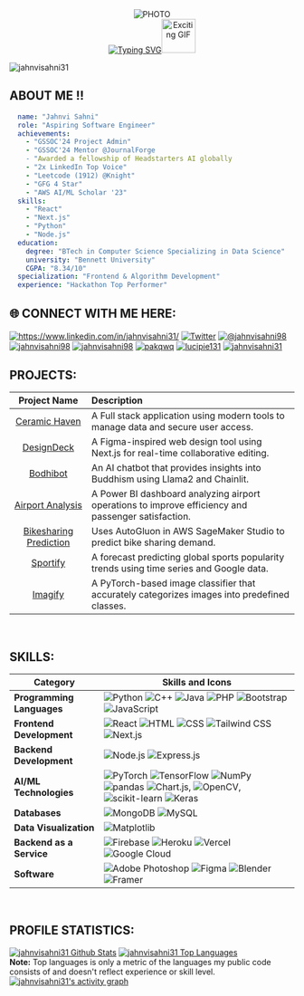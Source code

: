 <div align="center">
  <img src="https://media.giphy.com/media/L1R1tvI9svkIWwpVYr/giphy.gif" alt="PHOTO" />
  <br>
  <a href="https://git.io/typing-svg">
    <img src="https://readme-typing-svg.herokuapp.com?font=Sedan+SC&weight=500&duration=5000&pause=700&color=02F769&background=15151500&center=true&vCenter=true&random=false&width=435&lines=Hello!+I'm+Jahnvi+Sahni;Aspiring+Software+Engineer;%26+a+AI/ML+enthusiast+" alt="Typing SVG"/></a><img src="https://i.giphy.com/media/v1.Y2lkPTc5MGI3NjExa3lxZDAxaTJxOGhzMGZtazJ5YnRlNGp2OXA4bm9uNmluNXc3ZTJ0ciZlcD12MV9pbnRlcm5hbF9naWZfYnlfaWQmY3Q9cw/QIKUNA9oGxeWGLbCFY/giphy.gif" alt="Exciting GIF" width="60"/>

</div>

<p align="left"> <img src="https://komarev.com/ghpvc/?username=jahnvisahni31&label=Profile%20views&color=0e75b6&style=flat" alt="jahnvisahni31" /> </p>

## ABOUT ME !! 

```yaml
  name: "Jahnvi Sahni"
  role: "Aspiring Software Engineer"
  achievements:
    - "GSSOC'24 Project Admin"
    - "GSSOC'24 Mentor @JournalForge
    - "Awarded a fellowship of Headstarters AI globally
    - "2x LinkedIn Top Voice"
    - "Leetcode (1912) @Knight"
    - "GFG 4 Star"
    - "AWS AI/ML Scholar '23"
  skills:
    - "React"
    - "Next.js"
    - "Python"
    - "Node.js"
  education:
    degree: "BTech in Computer Science Specializing in Data Science"
    university: "Bennett University"
    CGPA: "8.34/10"
  specialization: "Frontend & Algorithm Development"
  experience: "Hackathon Top Performer"
```

## 🌐 CONNECT WITH ME HERE:
<p align="left">
<a href="https://www.linkedin.com/in/jahnvisahni31/" target="blank"><img align="center" src="https://img.shields.io/badge/LinkedIn-0077B5?style=for-the-badge&logo=linkedin&logoColor=white" alt="https://www.linkedin.com/in/jahnvisahni31/"  /></a>
<a href="https://x.com/sahni_jahnvi" target="blank"><img align="center" src="https://img.shields.io/badge/Twitter-1DA1F2?style=for-the-badge&logo=Twitter&logoColor=white" alt="Twitter" /></a>
<a href="https://medium.com/@jahnvisahni98" target="blank"><img align="center" src="https://img.shields.io/badge/Medium-12100E?style=for-the-badge&logo=medium&logoColor=white" alt="@jahnvisahni98"  /></a>
<a href="https://leetcode.com/u/jahnvisahni98" target="blank"><img align="center" src="https://img.shields.io/badge/-LeetCode-FFA116?style=for-the-badge&logo=LeetCode&logoColor=black" alt="jahnvisahni98" /></a>
<a href="https://www.geeksforgeeks.org/user/jahnvisahni98/" target="blank"><img align="center" src="https://img.shields.io/badge/GeeksforGeeks-gray?style=for-the-badge&logo=geeksforgeeks&logoColor=35914c" alt="jahnvisahni98" /></a>
<a href="https://codeforces.com/profile/pakqwq" target="blank"><img align="center" src="https://img.shields.io/badge/Codeforces-445f9d?style=for-the-badge&logo=Codeforces&logoColor=white" alt="pakqwq" /></a>
<a href="https://www.codechef.com/users/lucipie131" target="blank"><img align="center" src="https://img.shields.io/badge/CodeChef-%23964B00.svg?style=for-the-badge&logo=CodeChef&logoColor=white" alt="lucipie131" /></a>
<a href="https://jahnvisahni.vercel.app" target="blank"><img align="center" src="https://img.shields.io/badge/Portfolio-%23000000.svg?style=for-the-badge&logo=firefox&logoColor=#FF7139" alt="jahnvisahni31" /></a>

<br>

## PROJECTS:

| Project Name      | Description | 
| :---:        |    :----   |  
| [Ceramic Haven](https://github.com/jahnvisahni31/CeramicHaven) |A Full stack application using modern tools to manage data and secure user access. |
| [DesignDeck](https://github.com/jahnvisahni31/DesignDeck) |A Figma-inspired web design tool using Next.js for real-time collaborative editing. |
| [Bodhibot](https://github.com/jahnvisahni31/BodhiBot) |An AI chatbot that provides insights into Buddhism using Llama2 and Chainlit. |
| [Airport Analysis](https://github.com/jahnvisahni31/Airport_analysis) |A Power BI dashboard analyzing airport operations to improve efficiency and passenger satisfaction. |
| [Bikesharing Prediction](https://github.com/jahnvisahni31/predict_bike_sharing_with_autogluon) |Uses AutoGluon in AWS SageMaker Studio to predict bike sharing demand. |
| [Sportify](https://github.com/jahnvisahni31/Sports-Popularity-Forecast)   |A forecast predicting global sports popularity trends using time series and Google data. | 
| [Imagify ](https://github.com/jahnvisahni31/Imagify) |A PyTorch-based image classifier that accurately categorizes images into predefined classes. |
<br>

## SKILLS:

| Category                     | Skills and Icons                                                            |
|------------------------------|---------------------------------------------------------------------------|
| **Programming Languages**    | ![Python](https://img.shields.io/badge/python-3670A0?style=for-the-badge&logo=python&logoColor=ffdd54) ![C++](https://img.shields.io/badge/c++-%2300599C.svg?style=for-the-badge&logo=c%2B%2B&logoColor=white) ![Java](https://img.shields.io/badge/java-%23ED8B00.svg?style=for-the-badge&logo=openjdk&logoColor=white) ![PHP](https://img.shields.io/badge/php-%23777BB4.svg?style=for-the-badge&logo=php&logoColor=white) ![Bootstrap](https://img.shields.io/badge/bootstrap-%238511FA.svg?style=for-the-badge&logo=bootstrap&logoColor=white) ![JavaScript](https://img.shields.io/badge/javascript-%23323330.svg?style=for-the-badge&logo=javascript&logoColor=%23F7DF1E) |
| **Frontend Development**     | ![React](https://img.shields.io/badge/react-%2320232a.svg?style=for-the-badge&logo=react&logoColor=%2361DAFB) ![HTML](https://img.shields.io/badge/html5-%23E34F26.svg?style=for-the-badge&logo=html5&logoColor=white) ![CSS](https://img.shields.io/badge/css3-%231572B6.svg?style=for-the-badge&logo=css3&logoColor=white) ![Tailwind CSS](https://img.shields.io/badge/tailwindcss-%2338B2AC.svg?style=for-the-badge&logo=tailwind-css&logoColor=white) ![Next.js](https://img.shields.io/badge/Next-black?style=for-the-badge&logo=next.js&logoColor=white) |
| **Backend Development**      | ![Node.js](https://img.shields.io/badge/node.js-6DA55F?style=for-the-badge&logo=node.js&logoColor=white) ![Express.js](https://img.shields.io/badge/express.js-%23404d59.svg?style=for-the-badge&logo=express&logoColor=%2361DAFB) |
| **AI/ML Technologies**       | ![PyTorch](https://img.shields.io/badge/PyTorch-%23EE4C2C.svg?style=for-the-badge&logo=PyTorch&logoColor=white) ![TensorFlow](https://img.shields.io/badge/TensorFlow-%23FF6F00.svg?style=for-the-badge&logo=TensorFlow&logoColor=white) ![NumPy](https://img.shields.io/badge/numpy-%23013243.svg?style=for-the-badge&logo=numpy&logoColor=white) ![pandas](https://img.shields.io/badge/pandas-%23150458.svg?style=for-the-badge&logo=pandas&logoColor=white) ![Chart.js](https://img.shields.io/badge/chart.js-F5788D.svg?style=for-the-badge&logo=chart.js&logoColor=white), ![OpenCV](https://img.shields.io/badge/opencv-%23white.svg?style=for-the-badge&logo=opencv&logoColor=white), ![scikit-learn](https://img.shields.io/badge/scikit--learn-%23F7931E.svg?style=for-the-badge&logo=scikit-learn&logoColor=white) ![Keras](https://img.shields.io/badge/Keras-%23D00000.svg?style=for-the-badge&logo=Keras&logoColor=white) |
| **Databases**                | ![MongoDB](https://img.shields.io/badge/MongoDB-%234ea94b.svg?style=for-the-badge&logo=mongodb&logoColor=white) ![MySQL](https://img.shields.io/badge/mysql-4479A1.svg?style=for-the-badge&logo=mysql&logoColor=white) |
| **Data Visualization**       | ![Matplotlib](https://img.shields.io/badge/Matplotlib-%23ffffff.svg?style=for-the-badge&logo=Matplotlib&logoColor=black)
| **Backend as a Service**     | ![Firebase](https://img.shields.io/badge/firebase-a08021?style=for-the-badge&logo=firebase&logoColor=ffcd34) ![Heroku](https://img.shields.io/badge/heroku-%23430098.svg?style=for-the-badge&logo=heroku&logoColor=white) ![Vercel](https://img.shields.io/badge/vercel-%23000000.svg?style=for-the-badge&logo=vercel&logoColor=white) ![Google Cloud](https://img.shields.io/badge/GoogleCloud-%234285F4.svg?style=for-the-badge&logo=google-cloud&logoColor=white)  |
| **Software**                 | ![Adobe Photoshop](https://img.shields.io/badge/adobe%20photoshop-%2331A8FF.svg?style=for-the-badge&logo=adobe%20photoshop&logoColor=white) ![Figma](https://img.shields.io/badge/figma-%23F24E1E.svg?style=for-the-badge&logo=figma&logoColor=white) ![Blender](https://img.shields.io/badge/blender-%23F5792A.svg?style=for-the-badge&logo=blender&logoColor=white) ![Framer](https://img.shields.io/badge/Framer-black?style=for-the-badge&logo=framer&logoColor=blue) |

<br>

## PROFILE STATISTICS:

<a href="https://github.com/jahnvisahni31/github-readme-stats"><img alt="jahnvisahni31 Github Stats" src="https://github-readme-stats.vercel.app/api?username=jahnvisahni31&show_icons=true&count_private=true&theme=react&hide_border=true&bg_color=0D1117" /></a>
  <a href="https://github.com/jahnvisahni31/github-readme-stats"><img alt="jahnvisahni31 Top Languages" src="https://github-readme-stats.vercel.app/api/top-langs/?username=jahnvisahni31&langs_count=8&count_private=true&layout=compact&theme=react&hide_border=true&bg_color=0D1117" /></a>
  <br/>
  <b>Note:</b> Top languages is only a metric of the languages my public code consists of and doesn't reflect experience or skill level.
<a href="https://github.com/jahnvisahni31">
  <img alt="jahnvisahni31's activity graph" src="https://github-readme-activity-graph.vercel.app/graph?username=jahnvisahni31&theme=react-dark" />
</a>
<br />
<br/>
<br/>



